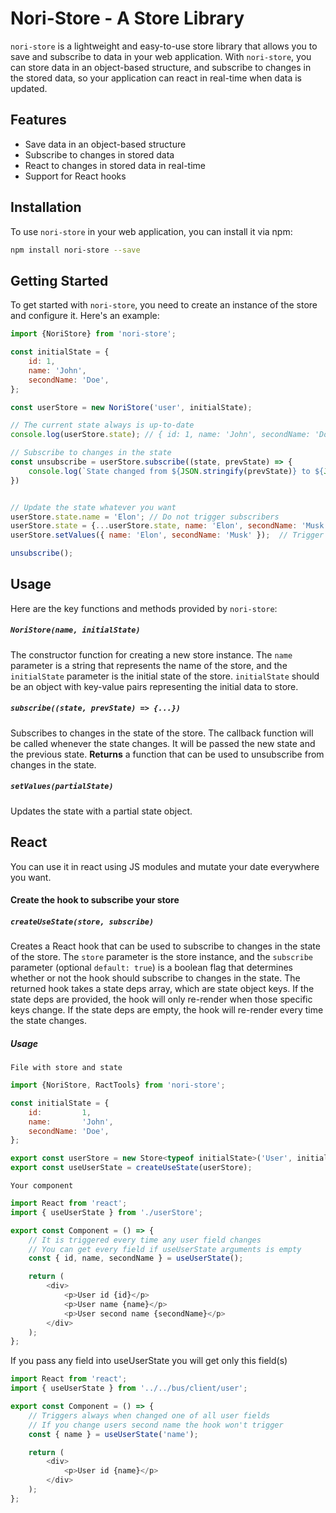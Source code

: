 # Nori-Store - A Store Library

`nori-store` is a lightweight and easy-to-use store library that allows you to save and subscribe to data in your web application. With `nori-store`, you can store data in an object-based structure, and subscribe to changes in the stored data, so your application can react in real-time when data is updated.

## Features

- Save data in an object-based structure
- Subscribe to changes in stored data
- React to changes in stored data in real-time
- Support for React hooks

## Installation

To use `nori-store` in your web application, you can install it via npm:
```sh
npm install nori-store --save
```

## Getting Started
To get started with `nori-store`, you need to create an instance of the store and configure it. Here's an example:

```javascript
import {NoriStore} from 'nori-store';

const initialState = {
    id: 1,
    name: 'John',
    secondName: 'Doe',
};

const userStore = new NoriStore('user', initialState);

// The current state always is up-to-date
console.log(userStore.state); // { id: 1, name: 'John', secondName: 'Doe' }

// Subscribe to changes in the state
const unsubscribe = userStore.subscribe((state, prevState) => {
    console.log(`State changed from ${JSON.stringify(prevState)} to ${JSON.stringify(state)}`);
})


// Update the state whatever you want
userStore.state.name = 'Elon'; // Do not trigger subscribers
userStore.state = {...userStore.state, name: 'Elon', secondName: 'Musk'}; // Trigger subscribers
userStore.setValues({ name: 'Elon', secondName: 'Musk' });  // Trigger subscribers

unsubscribe();
```

## Usage

Here are the key functions and methods provided by `nori-store`:

##### `NoriStore(name, initialState)`
The constructor function for creating a new store instance. The `name` parameter is a string that represents the name of the store, and the `initialState` parameter is the initial state of the store. `initialState` should be an object with key-value pairs representing the initial data to store.

##### `subscribe((state, prevState) => {...})`
Subscribes to changes in the state of the store. The callback function will be called whenever the state changes. It will be passed the new state and the previous state.
**Returns** a function that can be used to unsubscribe from changes in the state.

##### `setValues(partialState)`
Updates the state with a partial state object.

## React
You can use it in react using JS modules and mutate your date everywhere you want.

#### Create the hook to subscribe your store

##### `createUseState(store, subscribe)`
Creates a React hook that can be used to subscribe to changes in the state of the store. The `store` parameter is the store instance, and the `subscribe` parameter (optional `default: true`) is a boolean flag that determines whether or not the hook should subscribe to changes in the state.
The returned hook takes a state deps array, which are state object keys. If the state deps are provided, the hook will only re-render when those specific keys change. If the state deps are empty, the hook will re-render every time the state changes.

##### Usage
`File with store and state`
```javascript
import {NoriStore, RactTools} from 'nori-store';

const initialState = {
    id:         1,
    name:       'John',
    secondName: 'Doe',
};

export const userStore = new Store<typeof initialState>('User', initialState);
export const useUserState = createUseState(userStore);
```
`Your component`
```javascript
import React from 'react';
import { useUserState } from './userStore';

export const Component = () => {
    // It is triggered every time any user field changes
    // You can get every field if useUserState arguments is empty
    const { id, name, secondName } = useUserState();

    return (
        <div>
            <p>User id {id}</p>
            <p>User name {name}</p>
            <p>User second name {secondName}</p>
        </div>
    );
};
```
If you pass any field into useUserState you will get only this field(s)
```javascript
import React from 'react';
import { useUserState } from '../../bus/client/user';

export const Component = () => {
    // Triggers always when changed one of all user fields
    // If you change users second name the hook won't trigger
    const { name } = useUserState('name');

    return (
        <div>
            <p>User id {name}</p>
        </div>
    );
};
```